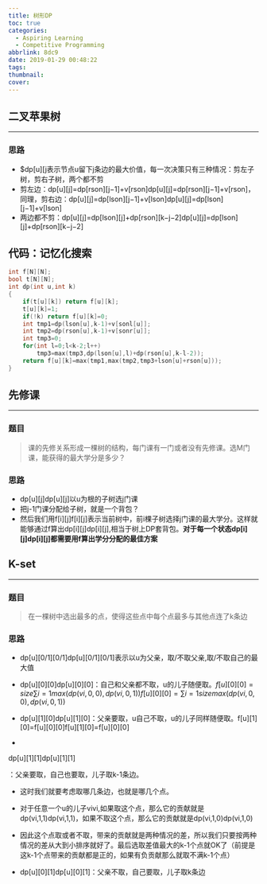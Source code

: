 ```yaml
---
title: 树形DP
toc: true
categories:
  - Aspiring Learning
  - Competitive Programming
abbrlink: 8dc9
date: 2019-01-29 00:48:22
tags:
thumbnail:
cover:
---
```


## 二叉苹果树

------

### 思路

- $dp[u][j表示节点u留下j条边的最大价值，每一次决策只有三种情况：剪左子树，剪右子树，两个都不剪
- 剪左边：dp[u][j]=dp[rson][j−1]+v[rson]dp[u][j]=dp[rson][j−1]+v[rson]，同理，剪右边：dp[u][j]=dp[lson][j−1]+v[lson]dp[u][j]=dp[lson][j−1]+v[lson]
- 两边都不剪：dp[u][j]=dp[lson][j]+dp[rson][k−j−2]dp[u][j]=dp[lson][j]+dp[rson][k−j−2]

## 代码：记忆化搜索

```C++
int f[N][N];
bool t[N][N];
int dp(int u,int k)
{
    if(t[u][k]) return f[u][k];
	t[u][k]=1;
    if(!k) return f[u][k]=0;
    int tmp1=dp(lson[u],k-1)+v[sonl[u]];
    int tmp2=dp(rson[u],k-1)+v[sonr[u]];
    int tmp3=0;
    for(int l=0;l<k-2;l++)
        tmp3=max(tmp3,dp(lson[u],l)+dp(rson[u],k-l-2));
   	return f[u][k]=max(tmp1,max(tmp2,tmp3+lson[u]+rson[u]));
}
```



## 先修课

------

### 题目

> 课的先修关系形成一棵树的结构，每门课有一门或者没有先修课。选M门课，能获得的最大学分是多少？

### 思路

- dp[u][j]dp[u][j]以u为根的子树选j门课
- 把j-1门课分配给子树，就是一个背包？
- 然后我们用f[i][j]f[i][j]表示当前树中，前i棵子树选择j门课的最大学分。这样就能够通过f算出dp[i][j]dp[i][j],相当于树上DP套背包。**对于每一个状态dp[i][j]dp[i][j]都需要用f算出学分分配的最佳方案**

## K-set

------

### 题目

> 在一棵树中选出最多的点，使得这些点中每个点最多与其他点连了k条边

### 思路

- dp[u][0/1][0/1]dp[u][0/1][0/1]表示以u为父亲，取/不取父亲,取/不取自己的最大值

- dp[u][0][0]dp[u][0][0]：自己和父亲都不取，u的儿子随便取。$f[u][0][0]=size∑i=1max( dp(vi,0,0) , dp(vi,0,1) )f[u][0][0]=∑i=1sizemax( dp(vi,0,0) , dp(vi,0,1) )$

- dp[u][1][0]dp[u][1][0]：父亲要取，u自己不取，u的儿子同样随便取。f[u][1][0]=f[u][0][0]f[u][1][0]=f[u][0][0]

- 

  dp[u][1][1]dp[u][1][1]

  ：父亲要取，自己也要取，儿子取k-1条边。

  - 这时我们就要考虑取哪几条边，也就是哪几个点。
  - 对于任意一个u的儿子vivi,如果取这个点，那么它的贡献就是dp(vi,1,1)dp(vi,1,1)，如果不取这个点，那么它的贡献就是dp(vi,1,0)dp(vi,1,0)
  - 因此这个点取或者不取，带来的贡献就是两种情况的差，所以我们只要按两种情况的差从大到小排序就好了。最后选取差值最大的k-1个点就OK了（前提是这k-1个点带来的贡献都是正的，如果有负贡献那么就取不满k-1个点）

- dp[u][0][1]dp[u][0][1]：父亲不取，自己要取，儿子取k条边